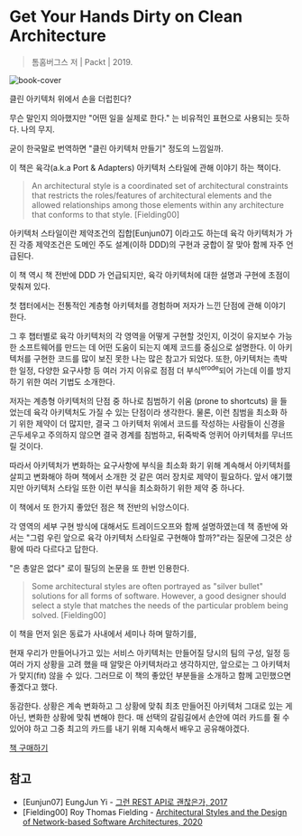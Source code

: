 # Get Your Hands Dirty on Clean Architecture

> 톰홈버그스 저 | Packt | 2019.


![book-cover](https://user-images.githubusercontent.com/13076271/101275124-9f53b100-37e6-11eb-9ac3-46fb8b4d493b.png)



클린 아키텍처 위에서 손을 더럽힌다? 

무슨 말인지 의아했지만 "어떤 일을 실제로 한다." 는 비유적인 표현으로 사용되는 듯하다. 나의 무지. 

굳이 한국말로 번역하면 "클린 아키텍처 만들기" 정도의 느낌일까.

이 책은 육각(a.k.a Port & Adapters) 아키텍처 스타일에 관해 이야기 하는 책이다.

> An architectural style is a coordinated set of architectural constraints that restricts the roles/features of architectural elements and the allowed relationships among those elements within any architecture that conforms to that style. [Fielding00]

아키텍처 스타일이란 제약조건의 집합[Eunjun07] 이라고도 하는데 육각 아키텍처가 가진 각종 제약조건은 도메인 주도 설계(이하 DDD)의 구현과 궁합이 잘 맞아 함께 자주 언급된다.

이 책 역시 책 전반에 DDD 가 언급되지만, 육각 아키텍처에 대한 설명과 구현에 초점이 맞춰져 있다.

첫 챕터에서는 전통적인 계층형 아키텍처를 경험하며 저자가 느낀 단점에 관해 이야기 한다.

그 후 챕터별로 육각 아키텍처의 각 영역을 어떻게 구현할 것인지, 이것이 유지보수 가능한 소프트웨어를 만드는 데 어떤 도움이 되는지 예제 코드를 중심으로 설명한다. 이 아키텍처를 구현한 코드를 많이 보진 못한 나는 많은 참고가 되었다. 또한, 아키텍처는 촉박한 일정, 다양한 요구사항 등 여러 가지 이유로 점점 더 부식<sup>erode</sup>되어 가는데 이를 방지 하기 위한 여러 기법도 소개한다.

저자는 계층형 아키텍처의 단점 중 하나로 침범하기 쉬움 (prone to shortcuts) 을 들었는데 육각 아키텍처도 가질 수 있는 단점이라 생각한다. 물론, 이런 침범을 최소화 하기 위한 제약이 더 많지만, 결국 그 아키텍처 위에서 코드를 작성하는 사람들이 신경을 곤두세우고 주의하지 않으면 결국 경계를 침범하고, 뒤죽박죽 엉퀴어 아키텍처를 무너뜨릴 것이다.

따라서 아키텍처가 변화하는 요구사항에 부식을 최소화 화기 위해 계속해서 아키텍처를 살피고 변화해야 하며 책에서 소개한 것 같은 여러 장치로 제약이 필요하다. 앞서 얘기했지만 아키텍처 스타일 또한 이런 부식을 최소화하기 위한 제약 중 하나다.

이 책에서 또 한가지 좋았던 점은 책 전반의 뉘앙스이다.

각 영역의 세부 구현 방식에 대해서도 트레이드오프와 함께 설명하였는데 책 종반에 와서는 "그럼 우린 앞으로 육각 아키텍처 스타일로 구현해야 할까?"라는 질문에 그것은 상황에 따라 다르다고 답한다.

"은 총알은 없다" 로이 필딩의 논문을 또 한번 인용한다.

> Some architectural styles are often portrayed as "silver bullet" solutions for all forms of software. However, a good designer should select a style that matches the needs of the particular problem being solved. [Fielding00]

이 책을 먼저 읽은 동료가 사내에서 세미나 하며 말하기를,

현재 우리가 만들어나가고 있는 서비스 아키텍처는 만들어질 당시의 팀의 구성, 일정 등 여러 가지 상황을 고려 했을 때 알맞은 아키텍처라고 생각하지만, 앞으로는 그 아키텍처가 맞지(fit) 않을 수 있다. 그러므로 이 책의 좋았던 부분들을 소개하고 함께 고민했으면 좋겠다고 했다.

동감한다. 상황은 계속 변화하고 그 상황에 맞춰 최초 만들어진 아키텍처 그대로 있는 게 아닌, 변화한 상황에 맞춰 변해야 한다. 매 선택의 갈림길에서 손안에 여러 카드를 쥘 수 있어야 하고 그중 최고의 카드를 내기 위해 지속해서 배우고 공유해야겠다.



[책 구매하기](https://www.amazon.com/Hands-Dirty-Clean-Architecture-hands-ebook/dp/B07YFS3DNF/ref=sr_1_2?dchild=1&keywords=get+your+hands&qid=1617199975&sr=8-2)




## 참고
- [Eunjun07] EungJun Yi - [그런 REST API로 괜찮은가, 2017](https://slides.com/eungjun/rest#/29)
- [Fielding00] Roy Thomas Fielding - [Architectural Styles and the Design of Network-based Software Architectures, 2020](https://www.ics.uci.edu/~fielding/pubs/dissertation/software_arch.htm#sec_1_5)